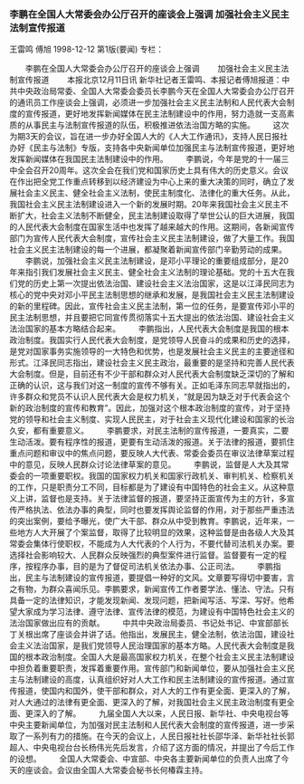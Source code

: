 ### 李鹏在全国人大常委会办公厅召开的座谈会上强调  加强社会主义民主法制宣传报道
王雷鸣  傅旭
1998-12-12
第1版(要闻)
专栏：

　　李鹏在全国人大常委会办公厅召开的座谈会上强调
　　加强社会主义民主法制宣传报道
　　本报北京12月11日讯 新华社记者王雷鸣、本报记者傅旭报道：中共中央政治局常委、全国人大常委会委员长李鹏今天在全国人大常委会办公厅召开的通讯员工作座谈会上强调，必须进一步加强社会主义民主法制和人民代表大会制度的宣传报道，更好地发挥新闻媒体在民主法制建设中的作用，努力造就一支高素质的从事民主与法制宣传报道的队伍，积极推进依法治国方略的实施。
　　这次为期3天的会议，旨在进一步办好全国人大的《人大工作通讯》，支持人民日报社办好《民主与法制》专版，支持各中央新闻单位加强民主与法制宣传报道，更好地发挥新闻媒体在我国民主法制建设中的作用。
　　李鹏说，今年是党的十一届三中全会召开20周年。这次全会在我们党和国家历史上具有伟大的历史意义。会议在作出把全党工作重点转移到以经济建设为中心上来的重大决策的同时，确立了发展社会主义民主、健全社会主义法制，使民主制度化、法律化的重大任务。从此，我国社会主义民主法制建设进入一个新的发展时期。20年来我国社会主义民主不断扩大，社会主义法制不断健全，民主法制建设取得了举世公认的巨大进展，我国的人民代表大会制度在国家生活中也发挥了越来越大的作用。这期间，各新闻宣传部门为宣传人民代表大会制度，宣传社会主义民主法制建设，做了大量工作。我国社会主义民主法制建设的每一个进展，都凝聚着新闻宣传部门辛勤劳动的成果。
　　李鹏说，加强社会主义民主法制建设，是邓小平理论的重要组成部分，是20年来指引我们发展社会主义民主、健全社会主义法制的理论基础。党的十五大在我们党的历史上第一次提出依法治国、建设社会主义法治国家，这是以江泽民同志为核心的党中央对邓小平民主法制思想的继承和发展，是我国社会主义民主法制建设的新的里程碑。因此，宣传社会主义民主法制，第一位的任务，是要宣传邓小平的民主法制思想，并且要把它同宣传贯彻落实十五大提出的依法治国、建设社会主义法治国家的基本方略结合起来。
　　李鹏指出，人民代表大会制度是我国的根本政治制度。我国实行人民代表大会制度，是党领导人民奋斗的成果和历史的选择，是党对国家事务实施领导的一大特色和优势，也是发展社会主义民主的主要途径和形式。江泽民同志指出，建设社会主义民主政治，最重要的是坚持和完善人民代表大会制度。但是，目前还有不少干部和群众对人民代表大会制度缺乏深切的了解和正确的认识，这与我们对这一制度的宣传不够有关。正如毛泽东同志早就指出的，许多群众和党员不认识人民代表大会是权力机关，“就是因为缺乏对于代表会这个新的政治制度的宣传和教育”。因此，加强对这个根本政治制度的宣传，对于坚持党的领导和社会主义制度、实现人民民主，对于社会主义现代化建设和国家的长治久安，都有重要意义。
　　李鹏要求，对民主法制的宣传报道，一要真实，二要生动活泼。要有程序性的报道，更要有生动活泼的报道。关于法律的报道，要抓住重点问题和审议中的焦点问题，要反映人大代表、常委会委员在审议法律草案过程中的意见，反映人民群众讨论法律草案的意见。
　　李鹏说，监督是人大及其常委会的一项重要职权。我国的国家权力机关和国家行政机关、审判机关、检察机关的工作，只是职责分工不同，目标都是为了建设有中国特色的社会主义。从这种意义上讲，监督也是支持。关于法律监督的报道，要坚持正面宣传为主的方针，多宣传严格执法、依法办事的典型，同时也要发挥舆论监督的作用，对于那些严重违法的突出案例，要给予曝光，使广大干部、群众从中受到教育。李鹏说，近年来，一些地方人大开展了个案监督，取得了比较明显的效果，这种监督是由各级人大及其常委会集体行使职权，不能成为人大代表的个人行为，不要代替司法机关办案。要选择社会影响较大、人民群众反映强烈的典型案件进行监督。监督要有一定的程序，按程序办事，目的是为了督促司法机关依法办事、公正司法。
　　李鹏指出，民主与法制建设的宣传报道，要提倡一种好的文风。文章要写得切中要害，言之有物，为群众喜闻乐见。李鹏要求，新闻宣传工作者要学法、懂法、守法。只有具备一定的法律知识，才能发现新闻、发现问题，把新闻写活、写深、写好。他希望大家成为学习法律、遵守法律、宣传法律的模范，为建设有中国特色社会主义的法治国家做出应有的贡献。
　　中共中央政治局委员、书记处书记、中宣部部长丁关根出席了座谈会并讲了话。他指出，发展民主，健全法制，依法治国，建设社会主义法治国家，是我们党领导人民治理国家的基本方略。人民代表大会制度是我国的根本政治制度。全国人大是最高国家权力机关，在整个社会主义民主法制建设中担负着重要职责，发挥着重要作用。宣传部门和新闻单位，要从加强社会主义民主与法制建设的高度，认真组织好对人大工作和民主法制建设的宣传报道。通过宣传报道，使国内和国外，使干部和群众，对人大的工作有更全面、更深入的了解，对人大通过的法律有更全面、更深入的了解，对我国社会主义民主政治制度有更全面、更深入的了解。
　　九届全国人大以来，人民日报、新华社、中央电视台等中央主要新闻单位，为加强对民主法制和人民代表大会制度的宣传报道，进一步采取了一系列有力的措施。在今天的会议上，人民日报社社长邵华泽、新华社社长郭超人、中央电视台台长杨伟光先后发言，介绍了这方面的情况，并提出了今后工作的设想。
　　全国人大常委会、中宣部、中央各主要新闻单位的负责人出席了今天的座谈会。会议由全国人大常委会秘书长何椿霖主持。
